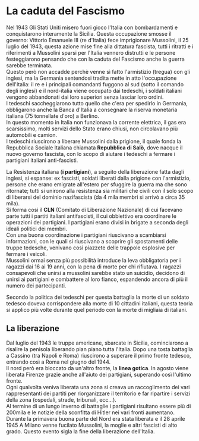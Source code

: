 # La caduta del Fascismo

Nel 1943 Gli Stati Uniti misero fuori gioco l'Italia con bombardamenti e conquistarono interamente la Sicilia. Questa occupazione smosse il governo: Vittorio Emanuele III (re d'Italia) fece imprigionare Mussolini, il 25 luglio del 1943, questa azione mise fine alla dittatura fascista, tutti i ritratti e i riferimenti a Mussolini sparsi per l'Italia vennero distrutti e le persone festeggiarono pensando che con la caduta del Fascismo anche la guerra sarebbe terminata. \
Questo però non accadde perchè venne sì fatto l'armistizio (tregua) con gli inglesi, ma la Germania sentendosi tradita mette in atto l'occupazione dell'Italia: il re e i principali comandanti fuggono al sud (sotto il comando degli inglesi) e il nord-italia viene occupato dai tedeschi, i soldati italiani vengono abbandonati dai loro superiori senza lasciar loro ordini. \
I tedeschi saccheggiarono tutto quello che c'era per spedirlo in Germania, obbligarono anche la Banca d'Italia a consegnare la riserva monetaria italiana (75 tonnellate d'oro) a Berlino. \
In questo momento in Italia non funzionava la corrente elettrica, il gas era scarsissimo, molti servizi dello Stato erano chiusi, non circolavano più automobili e camion. \
I tedeschi riuscirono a liberare Mussolini dalla prigione, il quale fonda la Repubblica Sociale Italiana chiamata **Repubblica di Salò**, dove nacque il nuovo governo fascista, con lo scopo di aiutare i tedeschi a fermare i partigiani italiani anti-fascisti.

La Resistenza italiana (**i partigiani**), a seguito della liberazione fatta dagli inglesi, si espanse: ex fascisti, soldati liberati dalla prigione con l'armistizio, persone che erano emigrate all'estero per sfuggire la guerra ma che sono ritornate; tutti si unirono alla resistenza sia militari che civili con il solo scopo di liberarsi del dominio nazifascista (da 4 mila membri si arrivò a circa 35 mila). \
Si forma così il **CLN** (Comitato di Liberazione Nazionale) di cui facevano parte tutti i partiti italiani antifascisti, il cui obbiettivo era coordinare le operazioni dei partigiani. I partigiani erano divisi in brigate a seconda degli ideali politici dei membri. \
Con una buona coordinazione i partigiani riuscivano a scambiarsi informazioni, con le quali si riuscivano a scoprire gli spostamenti delle truppe tedesche, venivano così piazzete delle trappole esplosive per fermare i veicoli. \
Mussolini ormai senza più possibilità introduce la leva obbligatoria per i ragazzi dai 16 ai 19 anni, con la pena di morte per chi rifiutava. I ragazzi consapevoli che unirsi a mussolini sarebbe stato un suicidio, decidono di unirsi ai partigiani e combattere al loro fianco, espandendo ancora di più il numero dei partecipanti.

Secondo la politica dei tedeschi per questa battaglia la morte di un soldato tedesco doveva corrispondere alla morte di 10 cittadini italiani, questa teoria si applico più volte durante quel periodo con la morte di migliaia di italiani.

## La liberazione

Dal luglio del 1943 le truppe americane, sbarcate in Sicilia, cominciarono a risalire la penisola liberando pian piano tutta l'Italia.
Dopo una tosta battaglia a Cassino (tra Napoli e Roma) riuscirono a superare il primo fronte tedesco, entrando così a Roma nel giugno del 1944. \
Il nord però era bloccato da un'altro fronte, la **linea gotica**. In agosto viene liberata Firenze grazie anche all'aiuto dei partigiani, superando così l'ultimo fronte. \
Ogni qualvolta veniva liberata una zona si creava un raccoglimento dei vari rappresentanti dei partiti per riorganizzare il territorio e far ripartire i servizi della zona (ospedali, strade, tribunali, ecc...). \
Al termine di un lungo inverno di battaglie i partigiani risultano essere più di 200mila e le notizie della sconfitta di Hitler nei vari fronti aumentano. \
Durante la primavera buona parte del Nord era stata liberata e il 28 aprile 1945 A Milano venne fucilato Mussolini, la moglie e altri fascisti di alto grado. Questo evento sigla la fine della liberazione dell'Italia.

